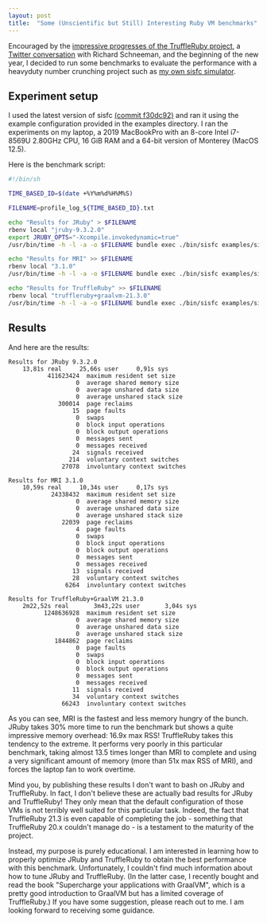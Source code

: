 ```yaml
---
layout: post
title:  "Some (Unscientific but Still) Interesting Ruby VM benchmarks"
---
```


Encouraged by the [impressive progresses of the TruffleRuby project](https://medium.com/graalvm/benchmarking-cruby-mjit-yjit-jruby-and-truffleruby-6a7178ca6906), a 
[Twitter
conversation](https://twitter.com/schneems/status/1479441562694205449) with Richard Schneeman, and the beginning of the new year, I decided to run
some benchmarks to evaluate the performance with a heavyduty number crunching
project such as [my own sisfc simulator](https://github.com/mtortonesi/sisfc).


## Experiment setup

I used the latest version of sisfc [(commit
f30dc92)](https://github.com/mtortonesi/sisfc/commit/f30dc92077b44732d164a69660c8c4f5ed6c3968)
and ran it using the example configuration provided in the examples directory.
I ran the experiments on my laptop, a 2019 MacBookPro with an 8-core Intel
i7-8569U 2.80GHz CPU, 16 GiB RAM and a 64-bit version of Monterey (MacOS 12.5).

Here is the benchmark script:

```sh
#!/bin/sh

TIME_BASED_ID=$(date +%Y%m%d%H%M%S)

FILENAME=profile_log_${TIME_BASED_ID}.txt

echo "Results for JRuby" > $FILENAME
rbenv local "jruby-9.3.2.0"
export JRUBY_OPTS="-Xcompile.invokedynamic=true"
/usr/bin/time -h -l -a -o $FILENAME bundle exec ./bin/sisfc examples/simulator.conf examples/vm_allocation.conf

echo "Results for MRI" >> $FILENAME
rbenv local "3.1.0"
/usr/bin/time -h -l -a -o $FILENAME bundle exec ./bin/sisfc examples/simulator.conf examples/vm_allocation.conf

echo "Results for TruffleRuby" >> $FILENAME
rbenv local "truffleruby+graalvm-21.3.0"
/usr/bin/time -h -l -a -o $FILENAME bundle exec ./bin/sisfc examples/simulator.conf examples/vm_allocation.conf
```

## Results

And here are the results:

```
Results for JRuby 9.3.2.0
	13,81s real		25,66s user		0,91s sys
           411623424  maximum resident set size
                   0  average shared memory size
                   0  average unshared data size
                   0  average unshared stack size
              300014  page reclaims
                  15  page faults
                   0  swaps
                   0  block input operations
                   0  block output operations
                   0  messages sent
                   0  messages received
                  24  signals received
                 214  voluntary context switches
               27078  involuntary context switches

Results for MRI 3.1.0
	10,59s real		10,34s user		0,17s sys
            24338432  maximum resident set size
                   0  average shared memory size
                   0  average unshared data size
                   0  average unshared stack size
               22039  page reclaims
                   4  page faults
                   0  swaps
                   0  block input operations
                   0  block output operations
                   0  messages sent
                   0  messages received
                  13  signals received
                  28  voluntary context switches
                6264  involuntary context switches

Results for TruffleRuby+GraalVM 21.3.0
	2m22,52s real		3m43,22s user		3,04s sys
          1248636928  maximum resident set size
                   0  average shared memory size
                   0  average unshared data size
                   0  average unshared stack size
             1844862  page reclaims
                   0  page faults
                   0  swaps
                   0  block input operations
                   0  block output operations
                   0  messages sent
                   0  messages received
                  11  signals received
                  34  voluntary context switches
               66243  involuntary context switches
```

As you can see, MRI is the fastest and less memory hungry of the bunch. JRuby
takes 30% more time to run the benchmark but shows a quite impressive memory
overhead: 16.9x max RSS! TruffleRuby takes this tendency to the extreme. It
performs very poorly in this particular benchmark, taking almost 13.5 times
longer than MRI to complete and using a very significant amount of memory (more
than 51x max RSS of MRI), and forces the laptop fan to work overtime.

Mind you, by publishing these results I don't want to bash on JRuby and
TruffleRuby. In fact, I don't believe these are actually bad results for JRuby
and TruffleRuby! They only mean that the default configuration of those VMs is
not terribly well suited for this particular task. Indeed, the fact that
TruffleRuby 21.3 is even capable of completing the job - something that
TruffleRuby 20.x couldn't manage do - is a testament to the maturity of the
project.

Instead, my purpose is purely educational. I am interested in learning how to
properly optimize JRuby and TruffleRuby to obtain the best performance with
this benchmark. Unfortunately, I couldn't find much information about how to
tune JRuby and TruffleRuby. (In the latter case, I recently bought and read the
book "Supercharge your applications with GraalVM", which is a pretty good
introduction to GraalVM but has a limited coverage of TruffleRuby.) If you have
some suggestion, please reach out to me. I am looking forward to receiving some
guidance. 
